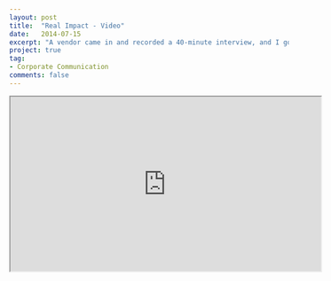 ```yaml
---
layout: post
title:  "Real Impact - Video"
date:   2014-07-15
excerpt: "A vendor came in and recorded a 40-minute interview, and I got to piece together this script."
project: true
tag:
- Corporate Communication
comments: false
---
```

<iframe src="https://drive.google.com/file/d/0Bw8Dw1D0tvR8OE54dE5ZN1RmRjQ/preview" width="560" height="315"></iframe>
